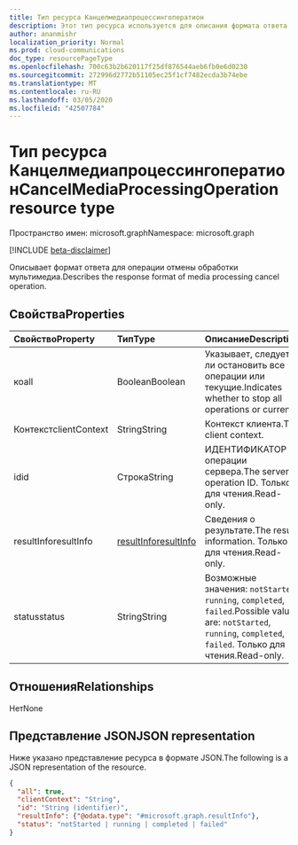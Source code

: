 ```yaml
---
title: Тип ресурса Канцелмедиапроцессингоператион
description: Этот тип ресурса используется для описания формата ответа операции отмены обработки мультимедиа.
author: ananmishr
localization_priority: Normal
ms.prod: cloud-communications
doc_type: resourcePageType
ms.openlocfilehash: 700c63b2b620117f25df876544aeb6fb0e6d0230
ms.sourcegitcommit: 272996d2772b51105ec25f1cf7482ecda3b74ebe
ms.translationtype: MT
ms.contentlocale: ru-RU
ms.lasthandoff: 03/05/2020
ms.locfileid: "42507784"
---
```

# <a name="cancelmediaprocessingoperation-resource-type"></a><span data-ttu-id="651d0-103">Тип ресурса Канцелмедиапроцессингоператион</span><span class="sxs-lookup"><span data-stu-id="651d0-103">CancelMediaProcessingOperation resource type</span></span>

<span data-ttu-id="651d0-104">Пространство имен: microsoft.graph</span><span class="sxs-lookup"><span data-stu-id="651d0-104">Namespace: microsoft.graph</span></span>

[!INCLUDE [beta-disclaimer](../../includes/beta-disclaimer.md)]

<span data-ttu-id="651d0-105">Описывает формат ответа для операции отмены обработки мультимедиа.</span><span class="sxs-lookup"><span data-stu-id="651d0-105">Describes the response format of media processing cancel operation.</span></span>

## <a name="properties"></a><span data-ttu-id="651d0-106">Свойства</span><span class="sxs-lookup"><span data-stu-id="651d0-106">Properties</span></span>

| <span data-ttu-id="651d0-107">Свойство</span><span class="sxs-lookup"><span data-stu-id="651d0-107">Property</span></span>                       | <span data-ttu-id="651d0-108">Тип</span><span class="sxs-lookup"><span data-stu-id="651d0-108">Type</span></span>                        | <span data-ttu-id="651d0-109">Описание</span><span class="sxs-lookup"><span data-stu-id="651d0-109">Description</span></span>                                                                                                                                       |
| :----------------------------- | :---------------------------| :-------------------------------------------------------------------------------------------------------------------------------------------------|
| <span data-ttu-id="651d0-110">ко</span><span class="sxs-lookup"><span data-stu-id="651d0-110">all</span></span>                            | <span data-ttu-id="651d0-111">Boolean</span><span class="sxs-lookup"><span data-stu-id="651d0-111">Boolean</span></span>                     | <span data-ttu-id="651d0-112">Указывает, следует ли остановить все операции или текущие.</span><span class="sxs-lookup"><span data-stu-id="651d0-112">Indicates whether to stop all operations or current.</span></span>                                                                                    |
| <span data-ttu-id="651d0-113">Контекст</span><span class="sxs-lookup"><span data-stu-id="651d0-113">clientContext</span></span>                  | <span data-ttu-id="651d0-114">String</span><span class="sxs-lookup"><span data-stu-id="651d0-114">String</span></span>                      | <span data-ttu-id="651d0-115">Контекст клиента.</span><span class="sxs-lookup"><span data-stu-id="651d0-115">The client context.</span></span>                                                                                                                               |
| <span data-ttu-id="651d0-116">id</span><span class="sxs-lookup"><span data-stu-id="651d0-116">id</span></span>                             | <span data-ttu-id="651d0-117">Строка</span><span class="sxs-lookup"><span data-stu-id="651d0-117">String</span></span>                      | <span data-ttu-id="651d0-118">ИДЕНТИФИКАТОР операции сервера.</span><span class="sxs-lookup"><span data-stu-id="651d0-118">The server operation ID.</span></span> <span data-ttu-id="651d0-119">Только для чтения.</span><span class="sxs-lookup"><span data-stu-id="651d0-119">Read-only.</span></span>                                                                                              |
| <span data-ttu-id="651d0-120">resultInfo</span><span class="sxs-lookup"><span data-stu-id="651d0-120">resultInfo</span></span>                     | [<span data-ttu-id="651d0-121">resultInfo</span><span class="sxs-lookup"><span data-stu-id="651d0-121">resultInfo</span></span>](resultinfo.md) | <span data-ttu-id="651d0-122">Сведения о результате.</span><span class="sxs-lookup"><span data-stu-id="651d0-122">The result information.</span></span>  <span data-ttu-id="651d0-123">Только для чтения.</span><span class="sxs-lookup"><span data-stu-id="651d0-123">Read-only.</span></span>                                                                                              |
| <span data-ttu-id="651d0-124">status</span><span class="sxs-lookup"><span data-stu-id="651d0-124">status</span></span>                         | <span data-ttu-id="651d0-125">String</span><span class="sxs-lookup"><span data-stu-id="651d0-125">String</span></span>                      | <span data-ttu-id="651d0-126">Возможные значения: `notStarted`, `running`, `completed`, `failed`.</span><span class="sxs-lookup"><span data-stu-id="651d0-126">Possible values are: `notStarted`, `running`, `completed`, `failed`.</span></span> <span data-ttu-id="651d0-127">Только для чтения.</span><span class="sxs-lookup"><span data-stu-id="651d0-127">Read-only.</span></span>                                                  |

## <a name="relationships"></a><span data-ttu-id="651d0-128">Отношения</span><span class="sxs-lookup"><span data-stu-id="651d0-128">Relationships</span></span>
<span data-ttu-id="651d0-129">Нет</span><span class="sxs-lookup"><span data-stu-id="651d0-129">None</span></span>

## <a name="json-representation"></a><span data-ttu-id="651d0-130">Представление JSON</span><span class="sxs-lookup"><span data-stu-id="651d0-130">JSON representation</span></span>

<span data-ttu-id="651d0-131">Ниже указано представление ресурса в формате JSON.</span><span class="sxs-lookup"><span data-stu-id="651d0-131">The following is a JSON representation of the resource.</span></span>

<!-- {
  "blockType": "resource",
  "optionalProperties": [

  ],
  "@odata.type": "microsoft.graph.cancelMediaProcessingOperation"
}-->
```json
{
  "all": true,
  "clientContext": "String",
  "id": "String (identifier)",
  "resultInfo": {"@odata.type": "#microsoft.graph.resultInfo"},
  "status": "notStarted | running | completed | failed"
}
```

<!-- uuid: 8fcb5dbc-d5aa-4681-8e31-b001d5168d79
2015-10-25 14:57:30 UTC -->
<!-- {
  "type": "#page.annotation",
  "description": "cancelMediaProcessingOperation resource",
  "keywords": "",
  "section": "documentation",
  "tocPath": ""
}-->
